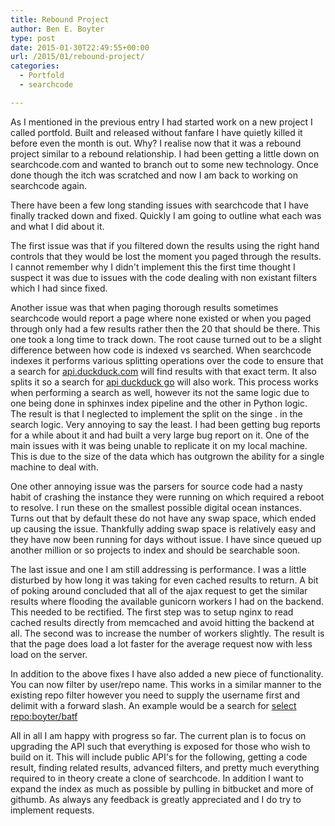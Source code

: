```yaml
---
title: Rebound Project
author: Ben E. Boyter
type: post
date: 2015-01-30T22:49:55+00:00
url: /2015/01/rebound-project/
categories:
  - Portfold
  - searchcode

---
```

As I mentioned in the previous entry I had started work on a new project I called portfold. Built and released without fanfare I have quietly killed it before even the month is out. Why? I realise now that it was a rebound project similar to a rebound relationship. I had been getting a little down on searchcode.com and wanted to branch out to some new technology. Once done though the itch was scratched and now I am back to working on searchcode again.

There have been a few long standing issues with searchcode that I have finally tracked down and fixed. Quickly I am going to outline what each was and what I did about it.

The first issue was that if you filtered down the results using the right hand controls that they would be lost the moment you paged through the results. I cannot remember why I didn't implement this the first time thought I suspect it was due to issues with the code dealing with non existant filters which I had since fixed.

Another issue was that when paging thorough results sometimes searchcode would report a page where none existed or when you paged through only had a few results rather then the 20 that should be there. This one took a long time to track down. The root cause turned out to be a slight difference between how code is indexed vs searched. When searchcode indexes it performs various splitting operations over the code to ensure that a search for [api.duckduck.com][1] will find results with that exact term. It also splits it so a search for [api duckduck go][2] will also work. This process works when performing a search as well, however its not the same logic due to one being done in sphinxes index pipeline and the other in Python logic. The result is that I neglected to implement the split on the singe . in the search logic. Very annoying to say the least. I had been getting bug reports for a while about it and had built a very large bug report on it. One of the main issues with it was being unable to replicate it on my local machine. This is due to the size of the data which has outgrown the ability for a single machine to deal with.

One other annoying issue was the parsers for source code had a nasty habit of crashing the instance they were running on which required a reboot to resolve. I run these on the smallest possible digital ocean instances. Turns out that by default these do not have any swap space, which ended up causing the issue. Thankfully adding swap space is relatively easy and they have now been running for days without issue. I have since queued up another million or so projects to index and should be searchable soon.

The last issue and one I am still addressing is performance. I was a little disturbed by how long it was taking for even cached results to return. A bit of poking around concluded that all of the ajax request to get the similar results where flooding the available gunicorn workers I had on the backend. This needed to be rectified. The first step was to setup nginx to read cached results directly from memcached and avoid hitting the backend at all. The second was to increase the number of workers slightly. The result is that the page does load a lot faster for the average request now with less load on the server.

In addition to the above fixes I have also added a new piece of functionality. You can now filter by user/repo name. This works in a similar manner to the existing repo filter however you need to supply the username first and delimit with a forward slash. An example would be a search for [select repo:boyter/batf][3]

All in all I am happy with progress so far. The current plan is to focus on upgrading the API such that everything is exposed for those who wish to build on it. This will include public API's for the following, getting a code result, finding related results, advanced filters, and pretty much everything required to in theory create a clone of searchcode. In addition I want to expand the index as much as possible by pulling in bitbucket and more of githumb. As always any feedback is greatly appreciated and I do try to implement requests.

 [1]: https://searchcode.com/?q=api.duckduckgo.com
 [2]: https://searchcode.com/?q=api+duckduckgo+com
 [3]: https://searchcode.com/?q=select+repo%3Aboyter%2Fbatf